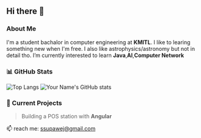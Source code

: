 ## Hi there 👋

### About Me
I'm a student bachalor in computer engineering at **KMITL**.
I like to learing something new when I'm free.
I also like astrophysics/astronomy but not in detail tho.
I’m currently interested to learn **Java**,**AI**,**Computer Network**



### 📊 GitHub Stats
![Top Langs](https://github-readme-stats.vercel.app/api/top-langs/?username=MairuNgong&layout=compact&theme=dracula)
![Your Name's GitHub stats](https://github-readme-stats.vercel.app/api?username=MairuNgong&show_icons=true&theme=tokyonight)

### 🚧 Current Projects
> Building a POS station with **Angular**


📫 reach me: ssupawej@gmail.com  
